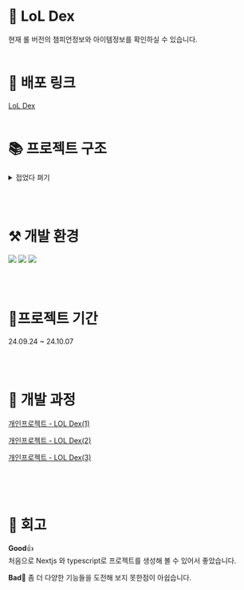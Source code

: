 # 💫 LoL Dex
현재 롤 버전의 챔피언정보와 아이템정보를 확인하실 수 있습니다.
<br/>
<br/>

# 🌟 배포 링크

[LoL Dex](https://lol-dex-wine.vercel.app/)
<br/>
<br/>

# 📚 프로젝트 구조

<details>
<summary>접었다 펴기</summary>

```
📦src
 ┣ 📂app
 ┃ ┣ 📂api
 ┃ ┃ ┗ 📂rotation
 ┃ ┃ ┃ ┗ 📜route.ts
 ┃ ┣ 📂champions
 ┃ ┃ ┣ 📂[id]
 ┃ ┃ ┃ ┗ 📜page.tsx
 ┃ ┃ ┗ 📜page.tsx
 ┃ ┣ 📂fonts
 ┃ ┃ ┣ 📜GeistMonoVF.woff
 ┃ ┃ ┗ 📜GeistVF.woff
 ┃ ┣ 📂items
 ┃ ┃ ┗ 📜page.tsx
 ┃ ┣ 📂rotation
 ┃ ┃ ┗ 📜page.tsx
 ┃ ┣ 📜favicon.ico
 ┃ ┣ 📜globals.css
 ┃ ┣ 📜layout.tsx
 ┃ ┗ 📜page.tsx
 ┣ 📂assets
 ┃ ┣ 📜logo.png
 ┃ ┣ 📜logo.svg
 ┃ ┗ 📜main_item.jpg
 ┣ 📂components
 ┃ ┣ 📜Card.tsx
 ┃ ┣ 📜Header.tsx
 ┃ ┣ 📜Item.tsx
 ┃ ┣ 📜Skin.tsx
 ┃ ┗ 📜SkinSwiper.tsx
 ┣ 📂types
 ┃ ┣ 📜Champion.ts
 ┃ ┣ 📜ChampionDetail.ts
 ┃ ┣ 📜ChampionRotation.ts
 ┃ ┗ 📜Item.ts
 ┗ 📂utils
 ┃ ┣ 📜getRandomChampion.ts
 ┃ ┣ 📜riotApi.ts
 ┃ ┗ 📜serverApi.ts
```
</details>


<br/><br/>

# ⚒️ 개발 환경

![](https://img.shields.io/badge/TypeScript-007ACC?style=for-the-badge&logo=typescript&logoColor=white)
![](https://img.shields.io/badge/Next.js-000?logo=nextdotjs&logoColor=fff&style=for-the-badge)
![](https://img.shields.io/badge/Tailwind_CSS-38B2AC?style=for-the-badge&logo=tailwind-css&logoColor=white)

<br/>
<br/>

# 📆프로젝트 기간

24.09.24 ~ 24.10.07

<br/>
<br/>



# 🎢 개발 과정

[개인프로젝트 - LOL Dex(1)](https://velog.io/@sjrmd781/%EA%B0%9C%EC%9D%B8%ED%94%84%EB%A1%9C%EC%A0%9D%ED%8A%B8-LOL-Dex1)

[개인프로젝트 - LOL Dex(2)](https://velog.io/@sjrmd781/%EA%B0%9C%EC%9D%B8%ED%94%84%EB%A1%9C%EC%A0%9D%ED%8A%B8-LOL-Dex2)

[개인프로젝트 - LOL Dex(3)](https://velog.io/@sjrmd781/%EA%B0%9C%EC%9D%B8%ED%94%84%EB%A1%9C%EC%A0%9D%ED%8A%B8-LOL-Dex3)

<br/>
<br/>
<br/>

# 💭 회고


**Good**👍  
처음으로 Nextjs 와 typescript로 프로젝트를 생성해 볼 수 있어서 좋았습니다.

**Bad**🥲 
좀 더 다양한 기능들을 도전해 보지 못한점이 아쉽습니다.